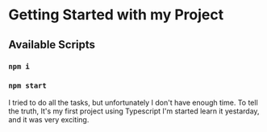 # Getting Started with my Project

## Available Scripts

### `npm i`
### `npm start`

I tried to do all the tasks, but unfortunately I don't have enough time. To tell the truth, It's my first project using Typescript I'm started learn it yestarday, and it was very exciting.
